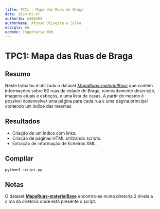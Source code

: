 ```yaml
---
title: TPC1 - Mapa das Ruas de Braga
date: 2024-02-07
authorId: A100604
authorName: Afonso Oliveira e Silva
ucSigla: EW
ucNome: Engenharia Web
---
```


# TPC1: Mapa das Ruas de Braga

## Resumo
Neste trabalho é utilizado o dataset *[MapaRuas-materialBase](https://epl.di.uminho.pt/~jcr/AULAS/EngWeb2023/aulas2023.html#P1)* que contém informações sobre 60 ruas da cidade de Braga, nomeadamente descrição, imagens atuais e esboços, e uma lista de casas.
A partir do mesmo é possível desenvolver uma página para cada rua e uma página principal contendo um indíce das mesmas.

## Resultados
- Criação de um índice com links.
- Criação de páginas HTML utilizando scripts.
- Extração de informação de ficheiros XML.

## Compilar
`python3 script.py`

## Notas
O dataset **[MapaRuas-materialBase](https://epl.di.uminho.pt/~jcr/AULAS/EngWeb2023/aulas2023.html#P1)** encontra-se numa diretoria 2 níveis a cima da diretoria onde está presente o script.
